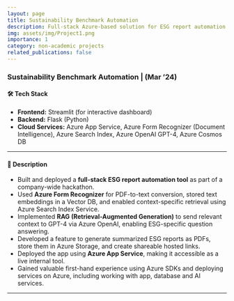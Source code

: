 ```yaml
---
layout: page
title: Sustainability Benchmark Automation
description: Full-stack Azure-based solution for ESG report automation built.
img: assets/img/Project1.png
importance: 1
category: non-academic projects
related_publications: false
---
```


### Sustainability Benchmark Automation | (Mar ’24)

#### 🛠️ Tech Stack
- **Frontend:** Streamlit (for interactive dashboard)  
- **Backend:** Flask (Python)  
- **Cloud Services:** Azure App Service, Azure Form Recognizer (Document Intelligence), Azure Search Index, Azure OpenAI GPT-4, Azure Cosmos DB
---

#### 📌 Description
- Built and deployed a **full-stack ESG report automation tool** as part of a company-wide hackathon.  
- Used **Azure Form Recognizer** for PDF-to-text conversion, stored text embeddings in a Vector DB, and enabled context-specific retrieval using Azure Search Index Service.  
- Implemented **RAG (Retrieval-Augmented Generation)** to send relevant context to GPT-4 via Azure OpenAI, enabling ESG-specific question answering.  
- Developed a feature to generate summarized ESG reports as PDFs, store them in Azure Storage, and create shareable hosted links. 
- Deployed the app using **Azure App Service**, making it accessible as a live internal tool.  
- Gained valuable first-hand experience using Azure SDKs and deploying services on Azure, including working with app, database and AI services.

---
